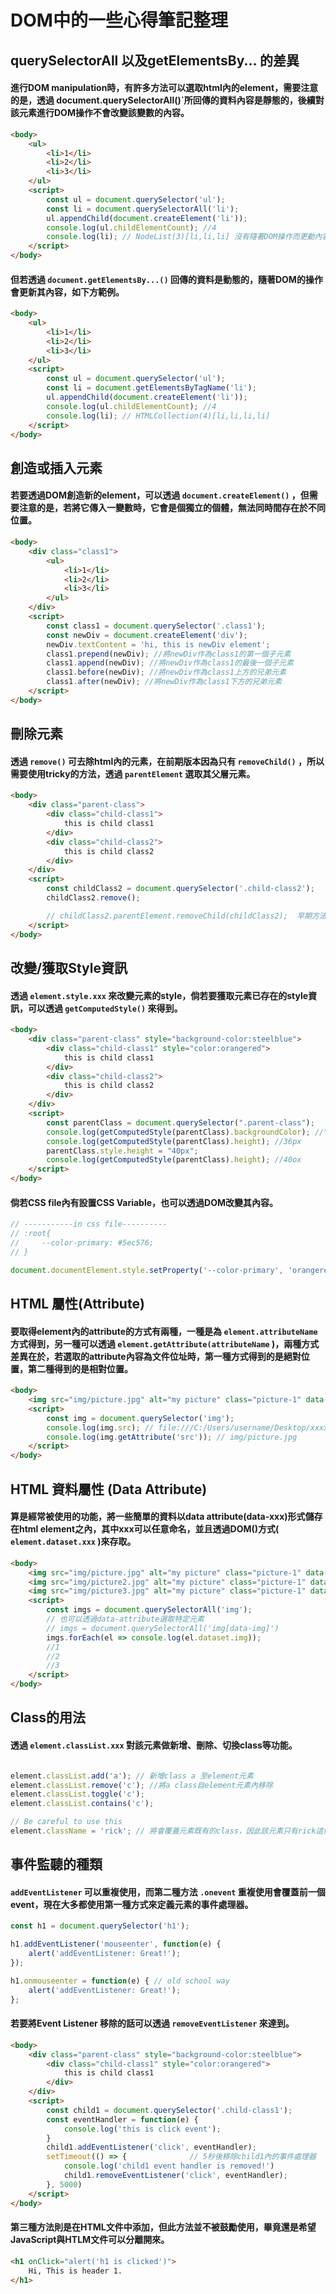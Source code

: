 # DOM中的一些心得筆記整理

## querySelectorAll 以及getElementsBy... 的差異

#### 進行DOM manipulation時，有許多方法可以選取html內的element，需要注意的是，透過 document.querySelectorAll()`所回傳的資料內容是靜態的，後續對該元素進行DOM操作不會改變該變數的內容。

``` html
<body>
    <ul>
        <li>1</li>
        <li>2</li>
        <li>3</li>
    </ul>
    <script>
        const ul = document.querySelector('ul');
        const li = document.querySelectorAll('li');
        ul.appendChild(document.createElement('li'));
        console.log(ul.childElementCount); //4
        console.log(li); // NodeList(3)[li,li,li] 沒有隨著DOM操作而更動內容
    </script>
</body>
```

#### 但若透過 `document.getElementsBy...()` 回傳的資料是動態的，隨著DOM的操作會更新其內容，如下方範例。

``` html
<body>
    <ul>
        <li>1</li>
        <li>2</li>
        <li>3</li>
    </ul>
    <script>
        const ul = document.querySelector('ul');
        const li = document.getElementsByTagName('li');
        ul.appendChild(document.createElement('li'));
        console.log(ul.childElementCount); //4
        console.log(li); // HTMLCollection(4)[li,li,li,li]
    </script>
</body>
```

## 創造或插入元素

#### 若要透過DOM創造新的element，可以透過 `document.createElement()` ，但需要注意的是，若將它傳入一變數時，它會是個獨立的個體，無法同時間存在於不同位置。

``` html
<body>
    <div class="class1">
        <ul>
            <li>1</li>
            <li>2</li>
            <li>3</li>
        </ul>
    </div>
    <script>
        const class1 = document.querySelector('.class1');
        const newDiv = document.createElement('div');
        newDiv.textContent = 'hi, this is newDiv element';
        class1.prepend(newDiv); //將newDiv作為class1的第一個子元素
        class1.append(newDiv); //將newDiv作為class1的最後一個子元素
        class1.before(newDiv); //將newDiv作為class1上方的兄弟元素 
        class1.after(newDiv); //將newDiv作為class1下方的兄弟元素
    </script>
</body>
```

## 刪除元素

#### 透過 `remove()` 可去除html內的元素，在前期版本因為只有 `removeChild()` ，所以需要使用tricky的方法，透過 `parentElement` 選取其父層元素。

``` html
<body>
    <div class="parent-class">
        <div class="child-class1">
            this is child class1
        </div>
        <div class="child-class2">
            this is child class2
        </div>
    </div>
    <script>
        const childClass2 = document.querySelector('.child-class2');
        childClass2.remove();

        // childClass2.parentElement.removeChild(childClass2);  早期方法
    </script>
</body>
```

## 改變/獲取Style資訊

#### 透過 `element.style.xxx` 來改變元素的style，倘若要獲取元素已存在的style資訊，可以透過 `getComputedStyle()` 來得到。

``` html
<body>
    <div class="parent-class" style="background-color:steelblue">
        <div class="child-class1" style="color:orangered">
            this is child class1
        </div>
        <div class="child-class2">
            this is child class2
        </div>
    </div>
    <script>
        const parentClass = document.querySelector(".parent-class");
        console.log(getComputedStyle(parentClass).backgroundColor); //"rgb(70, 130, 180)"
        console.log(getComputedStyle(parentClass).height); //36px
        parentClass.style.height = "40px";
        console.log(getComputedStyle(parentClass).height); //40ox
    </script>
</body>
```

#### 倘若CSS file內有設置CSS Variable，也可以透過DOM改變其內容。

``` js
// -----------in css file----------
// :root{
//     --color-primary: #5ec576;
// }

document.documentElement.style.setProperty('--color-primary', 'orangered');
```

## HTML 屬性(Attribute)

#### 要取得element內的attribute的方式有兩種，一種是為 `element.attributeName` 方式得到，另一種可以透過 `element.getAttribute(attributeName` )，兩種方式差異在於，若選取的attribute內容為文件位址時，第一種方式得到的是絕對位置，第二種得到的是相對位置。

``` html
<body>
    <img src="img/picture.jpg" alt="my picture" class="picture-1" data-img="1" />
    <script>
        const img = document.querySelector('img');
        console.log(img.src); // file:///C:/Users/username/Desktop/xxxxxxxx/img/picture.jpg
        console.log(img.getAttribute('src')); // img/picture.jpg
    </script>
</body>
```

## HTML 資料屬性 (Data Attribute)

#### 算是經常被使用的功能，將一些簡單的資料以data attribute(data-xxx)形式儲存在html element之內，其中xxx可以任意命名，並且透過DOM()方式( `element.dataset.xxx` )來存取。

``` html
<body>
    <img src="img/picture.jpg" alt="my picture" class="picture-1" data-img="1" />
    <img src="img/picture2.jpg" alt="my picture" class="picture-1" data-img="2" />
    <img src="img/picture3.jpg" alt="my picture" class="picture-1" data-img="3" />
    <script>
        const imgs = document.querySelectorAll('img');
        // 也可以透過data-attribute選取特定元素
        // imgs = document.querySelectorAll('img[data-img]') 
        imgs.forEach(el => console.log(el.dataset.img));
        //1
        //2
        //3
    </script>
</body>
```

## Class的用法

#### 透過 `element.classList.xxx` 對該元素做新增、刪除、切換class等功能。

``` js

element.classList.add('a'); // 新增class a 至element元素
element.classList.remove('c'); //將a class自element元素內移除
element.classList.toggle('c');  
element.classList.contains('c');

// Be careful to use this
element.className = 'rick'; // 將會覆蓋元素既有的class，因此該元素只有rick這個class
```

## 事件監聽的種類

#### `addEventListener` 可以重複使用，而第二種方法 `.onevent` 重複使用會覆蓋前一個event，現在大多都使用第一種方式來定義元素的事件處理器。

``` js
const h1 = document.querySelector('h1');

h1.addEventListener('mouseenter', function(e) {
    alert('addEventListener: Great!');
});

h1.onmouseenter = function(e) { // old school way
    alert('addEventListener: Great!');
};
```

#### 若要將Event Listener 移除的話可以透過 `removeEventListener` 來達到。

``` html
<body>
    <div class="parent-class" style="background-color:steelblue">
        <div class="child-class1" style="color:orangered">
            this is child class1
        </div>
    </div>
    <script>
        const child1 = document.querySelector('.child-class1');
        const eventHandler = function(e) {
            console.log('this is click event');
        }
        child1.addEventListener('click', eventHandler);
        setTimeout(() => {              // 5秒後移除child1內的事件處理器
            console.log('child1 event handler is removed!')
            child1.removeEventListener('click', eventHandler);
        }, 5000)
    </script>
</body>
```

#### 第三種方法則是在HTML文件中添加，但此方法並不被鼓勵使用，畢竟還是希望JavaScript與HTLM文件可以分離開來。

``` html
<h1 onClick="alert('h1 is clicked')">
    Hi, This is header 1.
</h1>
```



<!-- ``` js
console.log(document.documentElement); // all html document
console.log(document.head); 
console.log(document.body); 

const allSections = document.querySelectorAll('.section'); 
console.log(allSections); // NodeList (It won't update itself when dom changed )

document.querySelector('img[data-something]'; )

document.getElementById('section--1'); 
const allButtons = document.getElementsByTagName('button'); 
console.log(allBUttons); // HTMLCollection (It will update when dom changed)

const btn = document.getElementsByClassName('btn'); 
console.log(btn) // HTMLCollections
``` -->

<!-- #### `message` is actually a live element livin in the dom, it can't be at multiple places at the same time. It just like a person who can't be at two places simultaneously. So we can use prepend and append method not only to insert elements but also to move them because they can only exist at one place at a time.

``` js
const header = document.querySelector('.header'); 
const message = document.createElement('div'); 
message.classList.add('cookie-message'); 
// message.textContent='We use cookied for improved functionality and analytics.'; 
message.innerHTML = 'We use cookied for improved functionality and analytics.<button class="btn btn--close-cookie">Got it!</button>'; 

header.prepend(message); // adds the elements as the first child of this element
header.append(message); // adds the elements as the last child of this element
header.before(message); // as the sibling before header element
header.after(message); // as the sibling after header element
``` -->

<!-- #### `remove()` method is new method. before this method exist, all we could do is to remove child element
``` js
document.querySelector('.btn--close-cookie').addEventListener('click', function() {

    message.remove();
    // message.parentElement.removeChild(message); 較早期的方法

})
``` -->
